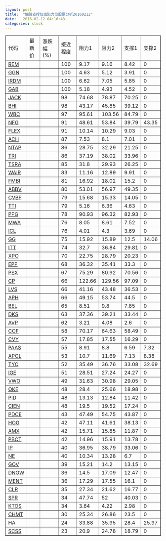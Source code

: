 ```yaml
---
layout: post
title:  "触碰支撑位或阻力位股票分析20160212"
date:   2016-02-12 04:16:43
categories: stock
---
```

<script type="text/javascript">
var stockList = []
stockList.push('gb_rem');
stockList.push('gb_ggn');
stockList.push('gb_irdm');
stockList.push('gb_gab');
stockList.push('gb_jack');
stockList.push('gb_bhi');
stockList.push('gb_wbc');
stockList.push('gb_nfg');
stockList.push('gb_flex');
stockList.push('gb_ach');
stockList.push('gb_ntap');
stockList.push('gb_tri');
stockList.push('gb_tsra');
stockList.push('gb_wair');
stockList.push('gb_fmbi');
stockList.push('gb_abbv');
stockList.push('gb_cvbf');
stockList.push('gb_tti');
stockList.push('gb_ppg');
stockList.push('gb_mwa');
stockList.push('gb_icl');
stockList.push('gb_gg');
stockList.push('gb_itt');
stockList.push('gb_xpo');
stockList.push('gb_epp');
stockList.push('gb_psx');
stockList.push('gb_cp');
stockList.push('gb_lvs');
stockList.push('gb_aph');
stockList.push('gb_bel');
stockList.push('gb_dks');
stockList.push('gb_avp');
stockList.push('gb_cof');
stockList.push('gb_cvy');
stockList.push('gb_paas');
stockList.push('gb_apol');
stockList.push('gb_tyc');
stockList.push('gb_ige');
stockList.push('gb_vwo');
stockList.push('gb_oke');
stockList.push('gb_pid');
stockList.push('gb_cien');
stockList.push('gb_pdce');
stockList.push('gb_hog');
stockList.push('gb_amx');
stockList.push('gb_pbct');
stockList.push('gb_ip');
stockList.push('gb_ne');
stockList.push('gb_gov');
stockList.push('gb_dnow');
stockList.push('gb_ment');
stockList.push('gb_clr');
stockList.push('gb_spr');
stockList.push('gb_ktos');
stockList.push('gb_chmt');
stockList.push('gb_ha');
stockList.push('gb_scss');
</script>
<table border="1">
 <tr>
 <td>代码</td>
 <td>最新价</td>
 <td>涨跌幅(%)</td>
 <td>接近程度</td>
 <td>阻力1</td>
 <td>阻力2</td>
 <td>支撑1</td>
 <td>支撑2</td>
</tr>
  <tr id="rem" class="green">
  <td><a href="http://stock.finance.sina.com.cn/usstock/quotes/REM.html" target="_blank">REM</a></td><td></td><td></td><td>100</td><td>9.17</td><td>9.16</td><td>8.42</td><td>0</td></tr>
  <tr id="ggn" class="red">
  <td><a href="http://stock.finance.sina.com.cn/usstock/quotes/GGN.html" target="_blank">GGN</a></td><td></td><td></td><td>100</td><td>4.63</td><td>5.12</td><td>3.91</td><td>0</td></tr>
  <tr id="irdm" class="red">
  <td><a href="http://stock.finance.sina.com.cn/usstock/quotes/IRDM.html" target="_blank">IRDM</a></td><td></td><td></td><td>100</td><td>6.62</td><td>7.05</td><td>5.85</td><td>0</td></tr>
  <tr id="gab" class="green">
  <td><a href="http://stock.finance.sina.com.cn/usstock/quotes/GAB.html" target="_blank">GAB</a></td><td></td><td></td><td>100</td><td>5.18</td><td>4.93</td><td>4.52</td><td>0</td></tr>
  <tr id="jack" class="green">
  <td><a href="http://stock.finance.sina.com.cn/usstock/quotes/JACK.html" target="_blank">JACK</a></td><td></td><td></td><td>98</td><td>74.68</td><td>78.87</td><td>70.25</td><td>0</td></tr>
  <tr id="bhi" class="green">
  <td><a href="http://stock.finance.sina.com.cn/usstock/quotes/BHI.html" target="_blank">BHI</a></td><td></td><td></td><td>98</td><td>43.17</td><td>45.85</td><td>39.12</td><td>0</td></tr>
  <tr id="wbc" class="green">
  <td><a href="http://stock.finance.sina.com.cn/usstock/quotes/WBC.html" target="_blank">WBC</a></td><td></td><td></td><td>97</td><td>95.61</td><td>103.56</td><td>84.79</td><td>0</td></tr>
  <tr id="nfg" class="green">
  <td><a href="http://stock.finance.sina.com.cn/usstock/quotes/NFG.html" target="_blank">NFG</a></td><td></td><td></td><td>91</td><td>48.61</td><td>53.84</td><td>39.79</td><td>43.35</td></tr>
  <tr id="flex" class="red">
  <td><a href="http://stock.finance.sina.com.cn/usstock/quotes/FLEX.html" target="_blank">FLEX</a></td><td></td><td></td><td>91</td><td>10.14</td><td>10.29</td><td>9.03</td><td>0</td></tr>
  <tr id="ach" class="red">
  <td><a href="http://stock.finance.sina.com.cn/usstock/quotes/ACH.html" target="_blank">ACH</a></td><td></td><td></td><td>87</td><td>7.53</td><td>8.1</td><td>7.01</td><td>0</td></tr>
  <tr id="ntap" class="green">
  <td><a href="http://stock.finance.sina.com.cn/usstock/quotes/NTAP.html" target="_blank">NTAP</a></td><td></td><td></td><td>86</td><td>28.75</td><td>32.29</td><td>21.25</td><td>0</td></tr>
  <tr id="tri" class="green">
  <td><a href="http://stock.finance.sina.com.cn/usstock/quotes/TRI.html" target="_blank">TRI</a></td><td></td><td></td><td>86</td><td>37.19</td><td>38.02</td><td>33.96</td><td>0</td></tr>
  <tr id="tsra" class="green">
  <td><a href="http://stock.finance.sina.com.cn/usstock/quotes/TSRA.html" target="_blank">TSRA</a></td><td></td><td></td><td>85</td><td>31.8</td><td>29.93</td><td>26.25</td><td>0</td></tr>
  <tr id="wair" class="red">
  <td><a href="http://stock.finance.sina.com.cn/usstock/quotes/WAIR.html" target="_blank">WAIR</a></td><td></td><td></td><td>83</td><td>11.16</td><td>12.89</td><td>9.91</td><td>0</td></tr>
  <tr id="fmbi" class="green">
  <td><a href="http://stock.finance.sina.com.cn/usstock/quotes/FMBI.html" target="_blank">FMBI</a></td><td></td><td></td><td>81</td><td>16.92</td><td>18.02</td><td>15.2</td><td>0</td></tr>
  <tr id="abbv" class="red">
  <td><a href="http://stock.finance.sina.com.cn/usstock/quotes/ABBV.html" target="_blank">ABBV</a></td><td></td><td></td><td>80</td><td>53.01</td><td>56.97</td><td>49.35</td><td>0</td></tr>
  <tr id="cvbf" class="green">
  <td><a href="http://stock.finance.sina.com.cn/usstock/quotes/CVBF.html" target="_blank">CVBF</a></td><td></td><td></td><td>79</td><td>15.68</td><td>15.33</td><td>14.05</td><td>0</td></tr>
  <tr id="tti" class="green">
  <td><a href="http://stock.finance.sina.com.cn/usstock/quotes/TTI.html" target="_blank">TTI</a></td><td></td><td></td><td>79</td><td>5.16</td><td>6.36</td><td>4.63</td><td>0</td></tr>
  <tr id="ppg" class="red">
  <td><a href="http://stock.finance.sina.com.cn/usstock/quotes/PPG.html" target="_blank">PPG</a></td><td></td><td></td><td>78</td><td>90.93</td><td>96.32</td><td>82.93</td><td>0</td></tr>
  <tr id="mwa" class="red">
  <td><a href="http://stock.finance.sina.com.cn/usstock/quotes/MWA.html" target="_blank">MWA</a></td><td></td><td></td><td>76</td><td>8.05</td><td>8.61</td><td>7.52</td><td>0</td></tr>
  <tr id="icl" class="red">
  <td><a href="http://stock.finance.sina.com.cn/usstock/quotes/ICL.html" target="_blank">ICL</a></td><td></td><td></td><td>76</td><td>4.01</td><td>4.3</td><td>3.69</td><td>0</td></tr>
  <tr id="gg" class="red">
  <td><a href="http://stock.finance.sina.com.cn/usstock/quotes/GG.html" target="_blank">GG</a></td><td></td><td></td><td>75</td><td>15.92</td><td>15.89</td><td>12.5</td><td>14.06</td></tr>
  <tr id="itt" class="green">
  <td><a href="http://stock.finance.sina.com.cn/usstock/quotes/ITT.html" target="_blank">ITT</a></td><td></td><td></td><td>74</td><td>32.7</td><td>36.84</td><td>29.81</td><td>0</td></tr>
  <tr id="xpo" class="red">
  <td><a href="http://stock.finance.sina.com.cn/usstock/quotes/XPO.html" target="_blank">XPO</a></td><td></td><td></td><td>70</td><td>22.75</td><td>28.79</td><td>20.23</td><td>0</td></tr>
  <tr id="epp" class="green">
  <td><a href="http://stock.finance.sina.com.cn/usstock/quotes/EPP.html" target="_blank">EPP</a></td><td></td><td></td><td>68</td><td>36.32</td><td>35.41</td><td>33.3</td><td>0</td></tr>
  <tr id="psx" class="red">
  <td><a href="http://stock.finance.sina.com.cn/usstock/quotes/PSX.html" target="_blank">PSX</a></td><td></td><td></td><td>67</td><td>75.29</td><td>80.92</td><td>70.56</td><td>0</td></tr>
  <tr id="cp" class="red">
  <td><a href="http://stock.finance.sina.com.cn/usstock/quotes/CP.html" target="_blank">CP</a></td><td></td><td></td><td>66</td><td>122.66</td><td>129.56</td><td>97.09</td><td>0</td></tr>
  <tr id="lvs" class="red">
  <td><a href="http://stock.finance.sina.com.cn/usstock/quotes/LVS.html" target="_blank">LVS</a></td><td></td><td></td><td>66</td><td>41.16</td><td>43.48</td><td>36.53</td><td>0</td></tr>
  <tr id="aph" class="red">
  <td><a href="http://stock.finance.sina.com.cn/usstock/quotes/APH.html" target="_blank">APH</a></td><td></td><td></td><td>66</td><td>49.15</td><td>53.74</td><td>44.5</td><td>0</td></tr>
  <tr id="bel" class="red">
  <td><a href="http://stock.finance.sina.com.cn/usstock/quotes/BEL.html" target="_blank">BEL</a></td><td></td><td></td><td>65</td><td>8.51</td><td>9.8</td><td>7.85</td><td>0</td></tr>
  <tr id="dks" class="red">
  <td><a href="http://stock.finance.sina.com.cn/usstock/quotes/DKS.html" target="_blank">DKS</a></td><td></td><td></td><td>63</td><td>37.36</td><td>39.21</td><td>33.44</td><td>0</td></tr>
  <tr id="avp" class="green">
  <td><a href="http://stock.finance.sina.com.cn/usstock/quotes/AVP.html" target="_blank">AVP</a></td><td></td><td></td><td>62</td><td>3.21</td><td>4.08</td><td>2.6</td><td>0</td></tr>
  <tr id="cof" class="green">
  <td><a href="http://stock.finance.sina.com.cn/usstock/quotes/COF.html" target="_blank">COF</a></td><td></td><td></td><td>58</td><td>70.17</td><td>64.63</td><td>58.49</td><td>0</td></tr>
  <tr id="cvy" class="green">
  <td><a href="http://stock.finance.sina.com.cn/usstock/quotes/CVY.html" target="_blank">CVY</a></td><td></td><td></td><td>57</td><td>17.85</td><td>17.55</td><td>16.29</td><td>0</td></tr>
  <tr id="paas" class="red">
  <td><a href="http://stock.finance.sina.com.cn/usstock/quotes/PAAS.html" target="_blank">PAAS</a></td><td></td><td></td><td>55</td><td>8.91</td><td>8.8</td><td>6.59</td><td>7.32</td></tr>
  <tr id="apol" class="green">
  <td><a href="http://stock.finance.sina.com.cn/usstock/quotes/APOL.html" target="_blank">APOL</a></td><td></td><td></td><td>53</td><td>10.7</td><td>11.69</td><td>7.13</td><td>8.38</td></tr>
  <tr id="tyc" class="green">
  <td><a href="http://stock.finance.sina.com.cn/usstock/quotes/TYC.html" target="_blank">TYC</a></td><td></td><td></td><td>52</td><td>35.49</td><td>36.76</td><td>33.08</td><td>32.69</td></tr>
  <tr id="ige" class="green">
  <td><a href="http://stock.finance.sina.com.cn/usstock/quotes/IGE.html" target="_blank">IGE</a></td><td></td><td></td><td>51</td><td>28.51</td><td>27.24</td><td>24.27</td><td>0</td></tr>
  <tr id="vwo" class="green">
  <td><a href="http://stock.finance.sina.com.cn/usstock/quotes/VWO.html" target="_blank">VWO</a></td><td></td><td></td><td>49</td><td>31.63</td><td>30.98</td><td>29.05</td><td>0</td></tr>
  <tr id="oke" class="green">
  <td><a href="http://stock.finance.sina.com.cn/usstock/quotes/OKE.html" target="_blank">OKE</a></td><td></td><td></td><td>48</td><td>28.4</td><td>25.66</td><td>18.98</td><td>0</td></tr>
  <tr id="pid" class="green">
  <td><a href="http://stock.finance.sina.com.cn/usstock/quotes/PID.html" target="_blank">PID</a></td><td></td><td></td><td>48</td><td>13.13</td><td>12.84</td><td>11.42</td><td>0</td></tr>
  <tr id="cien" class="green">
  <td><a href="http://stock.finance.sina.com.cn/usstock/quotes/CIEN.html" target="_blank">CIEN</a></td><td></td><td></td><td>48</td><td>19.5</td><td>19.52</td><td>17.24</td><td>0</td></tr>
  <tr id="pdce" class="red">
  <td><a href="http://stock.finance.sina.com.cn/usstock/quotes/PDCE.html" target="_blank">PDCE</a></td><td></td><td></td><td>43</td><td>47.49</td><td>54.75</td><td>43.87</td><td>0</td></tr>
  <tr id="hog" class="green">
  <td><a href="http://stock.finance.sina.com.cn/usstock/quotes/HOG.html" target="_blank">HOG</a></td><td></td><td></td><td>42</td><td>47.11</td><td>41.61</td><td>38.13</td><td>0</td></tr>
  <tr id="amx" class="green">
  <td><a href="http://stock.finance.sina.com.cn/usstock/quotes/AMX.html" target="_blank">AMX</a></td><td></td><td></td><td>42</td><td>15.71</td><td>15.85</td><td>11.87</td><td>0</td></tr>
  <tr id="pbct" class="green">
  <td><a href="http://stock.finance.sina.com.cn/usstock/quotes/PBCT.html" target="_blank">PBCT</a></td><td></td><td></td><td>42</td><td>14.96</td><td>15.91</td><td>13.78</td><td>0</td></tr>
  <tr id="ip" class="green">
  <td><a href="http://stock.finance.sina.com.cn/usstock/quotes/IP.html" target="_blank">IP</a></td><td></td><td></td><td>40</td><td>36.95</td><td>38.79</td><td>33.06</td><td>0</td></tr>
  <tr id="ne" class="green">
  <td><a href="http://stock.finance.sina.com.cn/usstock/quotes/NE.html" target="_blank">NE</a></td><td></td><td></td><td>40</td><td>10.34</td><td>13.28</td><td>6.7</td><td>0</td></tr>
  <tr id="gov" class="green">
  <td><a href="http://stock.finance.sina.com.cn/usstock/quotes/GOV.html" target="_blank">GOV</a></td><td></td><td></td><td>39</td><td>15.21</td><td>14.2</td><td>13.15</td><td>0</td></tr>
  <tr id="dnow" class="green">
  <td><a href="http://stock.finance.sina.com.cn/usstock/quotes/DNOW.html" target="_blank">DNOW</a></td><td></td><td></td><td>36</td><td>14.5</td><td>17.09</td><td>12.47</td><td>0</td></tr>
  <tr id="ment" class="red">
  <td><a href="http://stock.finance.sina.com.cn/usstock/quotes/MENT.html" target="_blank">MENT</a></td><td></td><td></td><td>36</td><td>17.29</td><td>17.55</td><td>16.1</td><td>0</td></tr>
  <tr id="clr" class="green">
  <td><a href="http://stock.finance.sina.com.cn/usstock/quotes/CLR.html" target="_blank">CLR</a></td><td></td><td></td><td>35</td><td>27.34</td><td>21.62</td><td>16.77</td><td>0</td></tr>
  <tr id="spr" class="green">
  <td><a href="http://stock.finance.sina.com.cn/usstock/quotes/SPR.html" target="_blank">SPR</a></td><td></td><td></td><td>34</td><td>47.74</td><td>52</td><td>40.03</td><td>0</td></tr>
  <tr id="ktos" class="green">
  <td><a href="http://stock.finance.sina.com.cn/usstock/quotes/KTOS.html" target="_blank">KTOS</a></td><td></td><td></td><td>34</td><td>3.64</td><td>4.22</td><td>2.98</td><td>0</td></tr>
  <tr id="chmt" class="red">
  <td><a href="http://stock.finance.sina.com.cn/usstock/quotes/CHMT.html" target="_blank">CHMT</a></td><td></td><td></td><td>30</td><td>25.34</td><td>26.86</td><td>23.5</td><td>0</td></tr>
  <tr id="ha" class="green">
  <td><a href="http://stock.finance.sina.com.cn/usstock/quotes/HA.html" target="_blank">HA</a></td><td></td><td></td><td>24</td><td>33.88</td><td>35.95</td><td>28.4</td><td>25.97</td></tr>
  <tr id="scss" class="red">
  <td><a href="http://stock.finance.sina.com.cn/usstock/quotes/SCSS.html" target="_blank">SCSS</a></td><td></td><td></td><td>23</td><td>20.9</td><td>24.78</td><td>18.79</td><td>0</td></tr>
</table>
